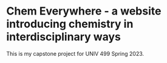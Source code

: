# Chem Everywhere - a website introducing chemistry in interdisciplinary ways
This is my capstone project for UNIV 499 Spring 2023. 
